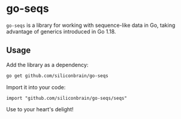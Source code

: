 # go-seqs

`go-seqs` is a library for working with sequence-like data in Go, taking advantage of generics introduced in Go 1.18.

## Usage

Add the library as a dependency:
```sh
go get github.com/siliconbrain/go-seqs
```

Import it into your code:
```golang
import "github.com/siliconbrain/go-seqs/seqs"
```

Use to your heart's delight!

